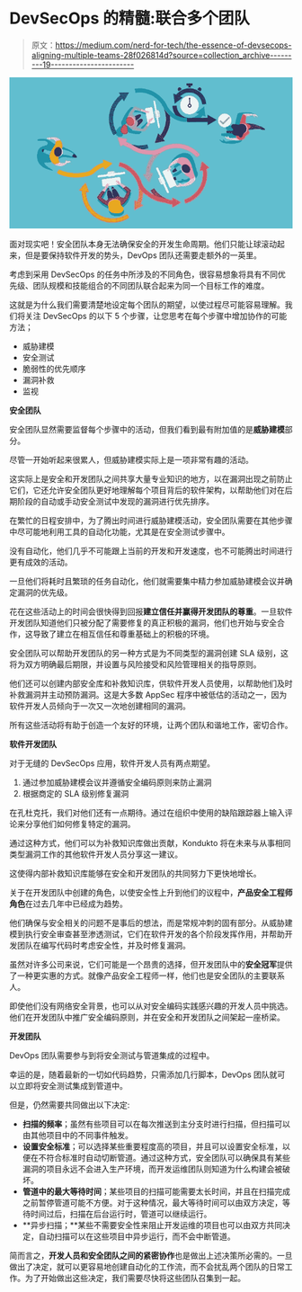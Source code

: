# DevSecOps 的精髓:联合多个团队

> 原文：<https://medium.com/nerd-for-tech/the-essence-of-devsecops-aligning-multiple-teams-28f026814d?source=collection_archive---------19----------------------->

![](img/2f73547a5babe55073a86b2bfdcee115.png)

面对现实吧！安全团队本身无法确保安全的开发生命周期。他们只能让球滚动起来，但是要保持软件开发的势头，DevOps 团队还需要走额外的一英里。

考虑到采用 DevSecOps 的任务中所涉及的不同角色，很容易想象将具有不同优先级、团队规模和技能组合的不同团队联合起来为同一个目标工作的难度。

这就是为什么我们需要清楚地设定每个团队的期望，以使过程尽可能容易理解。我们将关注 DevSecOps 的以下 5 个步骤，让您思考在每个步骤中增加协作的可能方法；

*   威胁建模
*   安全测试
*   脆弱性的优先顺序
*   漏洞补救
*   监视

**安全团队**

安全团队显然需要监督每个步骤中的活动，但我们看到最有附加值的是**威胁建模**部分。

尽管一开始听起来很累人，但威胁建模实际上是一项非常有趣的活动。

这实际上是安全和开发团队之间共享大量专业知识的地方，以在漏洞出现之前防止它们，它还允许安全团队更好地理解每个项目背后的软件架构，以帮助他们对在后期阶段的自动或手动安全测试中发现的漏洞进行优先排序。

在繁忙的日程安排中，为了腾出时间进行威胁建模活动，安全团队需要在其他步骤中尽可能地利用工具的自动化功能，尤其是在安全测试步骤中。

没有自动化，他们几乎不可能跟上当前的开发和开发速度，也不可能腾出时间进行更有成效的活动。

一旦他们将耗时且繁琐的任务自动化，他们就需要集中精力参加威胁建模会议并确定漏洞的优先级。

花在这些活动上的时间会很快得到回报**建立信任并赢得开发团队的尊重**。一旦软件开发团队知道他们只被分配了需要修复的真正积极的漏洞，他们也开始与安全合作，这导致了建立在相互信任和尊重基础上的积极的环境。

安全团队可以帮助开发团队的另一种方式是为不同类型的漏洞创建 SLA 级别，这将为双方明确最后期限，并设置与风险接受和风险管理相关的指导原则。

他们还可以创建内部安全库和补救知识库，供软件开发人员使用，以帮助他们及时补救漏洞并主动预防漏洞。这是大多数 AppSec 程序中被低估的活动之一，因为软件开发人员倾向于一次又一次地创建相同的漏洞。

所有这些活动将有助于创造一个友好的环境，让两个团队和谐地工作，密切合作。

**软件开发团队**

对于无缝的 DevSecOps 应用，软件开发人员有两点期望。

1.  通过参加威胁建模会议并遵循安全编码原则来防止漏洞
2.  根据商定的 SLA 级别修复漏洞

在孔杜克托，我们对他们还有一点期待。通过在组织中使用的缺陷跟踪器上输入评论来分享他们如何修复特定的漏洞。

通过这种方式，他们可以为补救知识库做出贡献，Kondukto 将在未来与从事相同类型漏洞工作的其他软件开发人员分享这一建议。

这使得内部补救知识库能够在安全和开发团队的共同努力下更快地增长。

关于在开发团队中创建的角色，以使安全性上升到他们的议程中，**产品安全工程师角色**在过去几年中已经成为趋势。

他们确保与安全相关的问题不是事后的想法，而是常规冲刺的固有部分。从威胁建模到执行安全审查甚至渗透测试，它们在软件开发的各个阶段发挥作用，并帮助开发团队在编写代码时考虑安全性，并及时修复漏洞。

虽然对许多公司来说，它们可能是一个昂贵的选择，但开发团队中的**安全冠军**提供了一种更实惠的方式。就像产品安全工程师一样，他们也是安全团队的主要联系人。

即使他们没有网络安全背景，也可以从对安全编码实践感兴趣的开发人员中挑选。他们在开发团队中推广安全编码原则，并在安全和开发团队之间架起一座桥梁。

**开发团队**

DevOps 团队需要参与到将安全测试与管道集成的过程中。

幸运的是，随着最新的一切如代码趋势，只需添加几行脚本，DevOps 团队就可以立即将安全测试集成到管道中。

但是，仍然需要共同做出以下决定:

*   **扫描的频率**；虽然有些项目可以在每次推送到主分支时进行扫描，但扫描可以由其他项目中的不同事件触发。
*   **设置安全标准**；可以选择某些重要程度高的项目，并且可以设置安全标准，以便在不符合标准时自动切断管道。通过这种方式，安全团队可以确保具有某些漏洞的项目永远不会进入生产环境，而开发运维团队则知道为什么构建会被破坏。
*   **管道中的最大等待时间**；某些项目的扫描可能需要太长时间，并且在扫描完成之前暂停管道可能不方便。对于这种情况，最大等待时间可以由双方决定，等待时间过后，扫描在后台运行时，管道可以继续运行。
*   **异步扫描；**某些不需要安全性来阻止开发运维的项目也可以由双方共同决定，自动扫描可以在这些项目中异步运行，而不会中断管道。

简而言之，**开发人员和安全团队之间的紧密协作**也是做出上述决策所必需的。一旦做出了决定，就可以更容易地创建自动化的工作流，而不会扰乱两个团队的日常工作。为了开始做出这些决定，我们需要尽快将这些团队召集到一起。